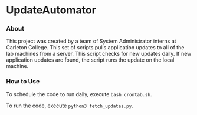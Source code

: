 # UpdateAutomator
### About
This project was created by a team of System Administrator interns at Carleton College. This set of scripts pulls application updates to all of the lab machines from a server. This script checks for new updates daily. If new application updates are found, the script runs the update on the local machine.

### How to Use
To schedule the code to run daily, execute `bash crontab.sh`.

To run the code, execute `python3 fetch_updates.py`.

